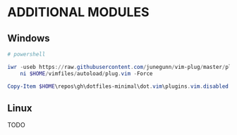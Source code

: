 # ADDITIONAL MODULES

## Windows

```powershell
# powershell

iwr -useb https://raw.githubusercontent.com/junegunn/vim-plug/master/plug.vim |`
    ni $HOME/vimfiles/autoload/plug.vim -Force

Copy-Item $HOME\repos\gh\dotfiles-minimal\dot.vim\plugins.vim.disabled $HOME/vimfiles/plugins.vim
```

## Linux

TODO
